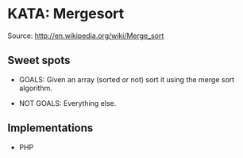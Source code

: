 KATA: Mergesort
=========

Source: http://en.wikipedia.org/wiki/Merge_sort

Sweet spots
-------

- GOALS: Given an array (sorted or not) sort it using the merge sort
algorithm.

- NOT GOALS: Everything else.

Implementations
-------
- PHP
